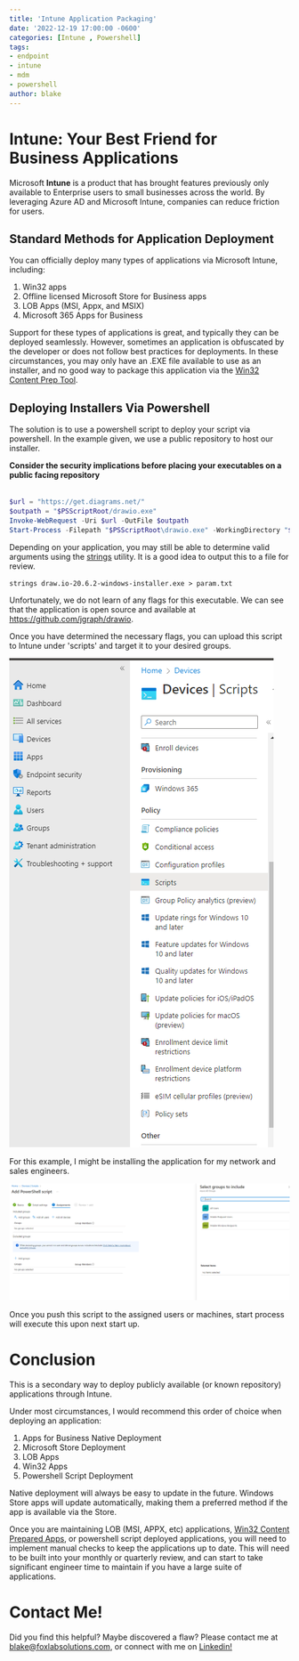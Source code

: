 ```yaml
---
title: 'Intune Application Packaging'
date: '2022-12-19 17:00:00 -0600'
categories: [Intune , Powershell]
tags: 
- endpoint
- intune
- mdm
- powershell 
author: blake
---
```


# Intune: Your Best Friend for Business Applications

Microsoft **Intune** is a product that has brought features previously only available to Enterprise users to small businesses across the world. By leveraging Azure AD and Microsoft Intune, companies can reduce friction for users. 

## Standard Methods for Application Deployment ##
 
 You can officially deploy many types of applications via Microsoft Intune, including: 

 1. Win32 apps
 2. Offline licensed Microsoft Store for Business apps
 3. LOB Apps (MSI, Appx, and MSIX)
 4. Microsoft 365 Apps for Business

 Support for these types of applications is great, and typically they can be deployed seamlessly. However, sometimes an application is obfuscated by the developer or does not follow best practices for deployments. In these circumstances, you may only have an .EXE file available to use as an installer, and no good way to package this application via the [Win32 Content Prep Tool](https://github.com/Microsoft/Microsoft-Win32-Content-Prep-Tool). 

 ## Deploying Installers Via Powershell ##

 The solution is to use a powershell script to deploy your script via powershell. In the example given, we use a public repository to host our installer. 

 **Consider the security implications before placing your executables on a public facing repository**

 ```powershell

 $url = "https://get.diagrams.net/"
$outpath = "$PSScriptRoot/drawio.exe"
Invoke-WebRequest -Uri $url -OutFile $outpath
Start-Process -Filepath "$PSScriptRoot\drawio.exe" -WorkingDirectory "$PSScriptRoot"
 ```

 Depending on your application, you may still be able to determine valid arguments using the [strings](https://learn.microsoft.com/en-us/sysinternals/downloads/strings) utility. It is a good idea to output this to a file for review. 
 
 ```batch
strings draw.io-20.6.2-windows-installer.exe > param.txt
 ```

Unfortunately, we do not learn of any flags for this executable. We can see that the application is open source and available at https://github.com/jgraph/drawio. 

Once you have determined the necessary flags, you can upload this script to Intune under 'scripts' and target it to your desired groups. 

![Intune Endpoint Scripts](/assets/images/2022-12-19-intunepackages/scripts-deployment.png)

For this example, I might be installing the application for my network and sales engineers. 

![Assign or Exclude Users](/assets/images/2022-12-19-intunepackages/scripts-assignment.png)

Once you push this script to the assigned users or machines, start process will execute this upon next start up. 

# Conclusion 

This is a secondary way to deploy publicly available (or known repository) applications through Intune. 

Under most circumstances, I would recommend this order of choice when deploying an application: 

1. Apps for Business Native Deployment 
2. Microsoft Store Deployment
3. LOB Apps
4. Win32 Apps
5. Powershell Script Deployment

Native deployment will always be easy to update in the future. Windows Store apps will update automatically, making them a preferred method if the app is available via the Store. 

Once you are maintaining LOB (MSI, APPX, etc) applications, [Win32 Content Prepared Apps](https://github.com/Microsoft/Microsoft-Win32-Content-Prep-Tool), or powershell script deployed applications, you will need to implement manual checks to keep the applications up to date. This will need to be built into your monthly or quarterly review, and can start to take significant engineer time to maintain if you have a large suite of applications. 

# Contact Me! #

Did you find this helpful? Maybe discovered a flaw? Please contact me at blake@foxlabsolutions.com, or connect with me on [Linkedin!](https://www.linkedin.com/in/blake-fox-b2a3171b2/)